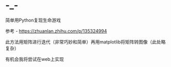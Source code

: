 # -_-

简单用Python复现生命游戏

参考 - https://zhuanlan.zhihu.com/p/135324994

此方法用矩阵进行迭代（非常巧妙和简单）再用matplotlib将矩阵转图像（此处略复杂）

有机会我将尝试在web上实现
